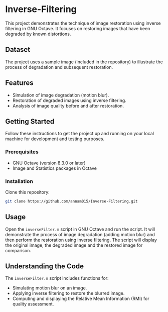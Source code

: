 # Inverse-Filtering

This project demonstrates the technique of image restoration using inverse filtering in GNU Octave. It focuses on restoring images that have been degraded by known distortions.

## Dataset

The project uses a sample image (included in the repository) to illustrate the process of degradation and subsequent restoration.

## Features

- Simulation of image degradation (motion blur).
- Restoration of degraded images using inverse filtering.
- Analysis of image quality before and after restoration.

## Getting Started

Follow these instructions to get the project up and running on your local machine for development and testing purposes.

### Prerequisites

- GNU Octave (version 8.3.0 or later)
- Image and Statistics packages in Octave

### Installation

Clone this repository:
```bash
git clone https://github.com/annam015/Inverse-Filtering.git
```

## Usage

Open the `inverseFilter.m` script in GNU Octave and run the script. It will demonstrate the process of image degradation (adding motion blur) and then perform the restoration using inverse filtering.
The script will display the original image, the degraded image and the restored image for comparison.

## Understanding the Code

The `inverseFilter.m` script includes functions for:
- Simulating motion blur on an image.
- Applying inverse filtering to restore the blurred image.
- Computing and displaying the Relative Mean Information (RMI) for quality assessment.

